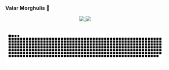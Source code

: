 ### Valar Morghulis 👋

<div align="center">
  <a href="https://github.com/mHelenaR">
  <img height="180em" src="https://github-readme-stats-git-masterrstaa-rickstaa.vercel.app/api?username=mHelenaR&show_icons=true&theme=dracula&include_all_commits=true&count_private=true" />
  <img height="180em" src="https://github-readme-stats-git-masterrstaa-rickstaa.vercel.app/api/top-langs/?username=mHelenaR&layout=compact&langs_count=7&theme=dracula"/>
</div>
  
  ##

  ![Snake animation](https://github.com/mHelenaR/mHelenaR/blob/output/github-contribution-grid-snake.svg)
